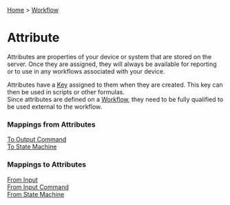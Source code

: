 [Home](../Index.md) > [Workflow](Index.md)

# Attribute

Attributes are properties of your device or system that are stored on the server. Once they are assigned, they will always
be available for reporting or to use in any workflows associated with your device.

Attributes have a [Key](../topics/Keys.md) assigned to them when they are created.  This key can then be used in scripts or other formulas.  
Since attributes are defined on a [Workflow](Index.md), they need to be fully qualified to be used external to the workflow.

### Mappings from Attributes

[To Output Command](./Mappings/AttributeToOutputCommand.md)  
[To State Machine](./Mappings/AttributeToStateMachine.md)  

### Mappings to Attributes

[From Input](./Mappings/InputToAttribute.md)  
[From Input Command](./Mappings/InputCommandToAttribute.md)  
[From State Machine](./Mappings/StateMachineToAttribute.md)  


